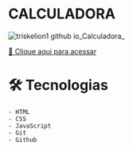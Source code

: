 # CALCULADORA

![triskelion1 github io_Calculadora_](https://user-images.githubusercontent.com/98533248/198429035-b249402f-5201-41f1-b2c7-364b2862fdc9.png)

[🔗 Clique aqui para acessar](https://triskelion1.github.io/Calculadora/)

# 🛠️ Tecnologias

    - HTML
    - CSS
    - JavaScript
    - Git
    - Github
